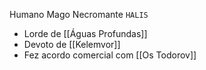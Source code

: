 Humano
Mago Necromante
`HALIS`

- Lorde de [[Águas Profundas]]
- Devoto de [[Kelemvor]]
- Fez acordo comercial com [[Os Todorov]]